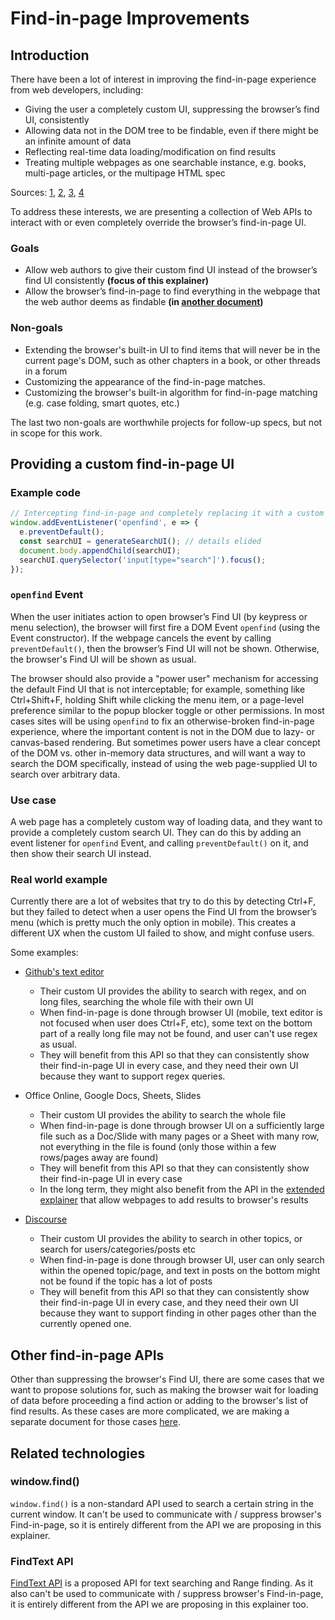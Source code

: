 # Find-in-page Improvements

## Introduction

There have been a lot of interest in improving the find-in-page experience from web developers, including:
* Giving the user a completely custom UI, suppressing the browser’s find UI, consistently
* Allowing data not in the DOM tree to be findable, even if there might be an infinite amount of data
* Reflecting real-time data loading/modification on find results
* Treating multiple webpages as one searchable instance, e.g. books, multi-page articles, or the multipage HTML spec 

Sources: [1](https://github.com/whatwg/html/issues/2858), [2](https://lists.w3.org/Archives/Public/public-whatwg-archive/2014Feb/0140.html), [3](https://lists.w3.org/Archives/Public/public-webapps/2013OctDec/0640.html), [4](https://discourse.wicg.io/t/allowing-browser-find-in-page-to-find-non-dom-text/1205)

To address these interests, we are presenting a collection of Web APIs to interact with or even completely override the browser’s find-in-page UI.
### Goals

* Allow web authors to give their custom find UI instead of the browser’s find UI consistently **(focus of this explainer)**
* Allow the browser’s find-in-page to find everything in the webpage that the web author deems as findable **(in [another document](explainer-extended.md))**
### Non-goals

* Extending the browser's built-in UI to find items that will never be in the current page's DOM, such as other chapters in a book, or other threads in a forum
* Customizing the appearance of the find-in-page matches.
* Customizing the browser's built-in algorithm for find-in-page matching (e.g. case folding, smart quotes, etc.)

The last two non-goals are worthwhile projects for follow-up specs, but not in scope for this work.

## Providing a custom find-in-page UI


### Example code

```js
// Intercepting find-in-page and completely replacing it with a custom UI
window.addEventListener('openfind', e => {
  e.preventDefault();
  const searchUI = generateSearchUI(); // details elided
  document.body.appendChild(searchUI);
  searchUI.querySelector('input[type="search"]').focus();
});
```

### `openfind` Event

When the user initiates action to open browser’s Find UI (by keypress or menu selection), the browser will first fire a DOM Event `openfind` (using the Event constructor). If the webpage cancels the event by calling `preventDefault()`, then the browser’s Find UI will not be shown. Otherwise, the browser's Find UI will be shown as usual.

The browser should also provide a "power user" mechanism for accessing the default Find UI that is not interceptable; for example, something like Ctrl+Shift+F, holding Shift while clicking the menu item, or a page-level preference similar to the popup blocker toggle or other permissions. In most cases sites will be using `openfind` to fix an otherwise-broken find-in-page experience, where the important content is not in the DOM due to lazy- or canvas-based rendering. But sometimes power users have a clear concept of the DOM vs. other in-memory data structures, and will want a way to search the DOM specifically, instead of using the web page-supplied UI to search over arbitrary data.

### Use case

A web page has a completely custom way of loading data, and they want to provide a completely custom search UI. They can do this by adding an event listener for `openfind` Event, and calling `preventDefault()` on it, and then show their search UI instead.

### Real world example
Currently there are a lot of websites that try to do this by detecting Ctrl+F, but they failed to detect when a user opens the Find UI from the browser’s menu (which is pretty much the only option in mobile). This creates a different UX when the custom UI failed to show, and might confuse users.

Some examples:

* [Github's text editor](https://gist.github.com/)
  * Their custom UI provides the ability to search with regex, and on long files, searching the whole file with their own UI
  * When find-in-page is done through browser UI (mobile, text editor is not focused when user does Ctrl+F, etc), some text on the bottom part of a really long file may not be found, and user can't use regex as usual.
  * They will benefit from this API so that they can consistently show their find-in-page UI in every case, and they need their own UI because they want to support regex queries.
  
* Office Online, Google Docs, Sheets, Slides
  * Their custom UI provides the ability to search the whole file
  * When find-in-page is done through browser UI on a sufficiently large file such as a Doc/Slide with many pages or a Sheet with many row, not everything in the file is found (only those within a few rows/pages away are found)
  * They will benefit from this API so that they can consistently show their find-in-page UI in every case
  * In the long term, they might also benefit from the API in the [extended explainer](explainer-extended.md) that allow webpages to add results to browser's results


* [Discourse](https://discourse.wicg.io/)
  *  Their custom UI provides the ability to search in other topics, or search for users/categories/posts etc
  *  When find-in-page is done through browser UI, user can only search within the opened topic/page, and text in posts on the bottom might not be found if the topic has a lot of posts
  * They will benefit from this API so that they can consistently show their find-in-page UI in every case, and they need their own UI because they want to support finding in other pages other than the currently opened one.


## Other find-in-page APIs
Other than suppressing the browser's Find UI, there are some cases that we want to propose solutions for, such as making the browser wait for loading of data before proceeding a find action or adding to the browser's list of find results. As these cases are more complicated, we are making a separate document for those cases [here](explainer-extended.md).



## Related technologies
### window.find()
`window.find()` is a non-standard API used to search a certain string in the current window. It can't be used to communicate with / suppress browser's Find-in-page, so it is entirely different from the API we are proposing in this explainer.
### FindText API
[FindText API](https://www.w3.org/TR/findtext/) is a proposed API for text searching and Range finding.  As it also can't be used to communicate with / suppress browser's Find-in-page, it is entirely different from the API we are proposing in this explainer too.

